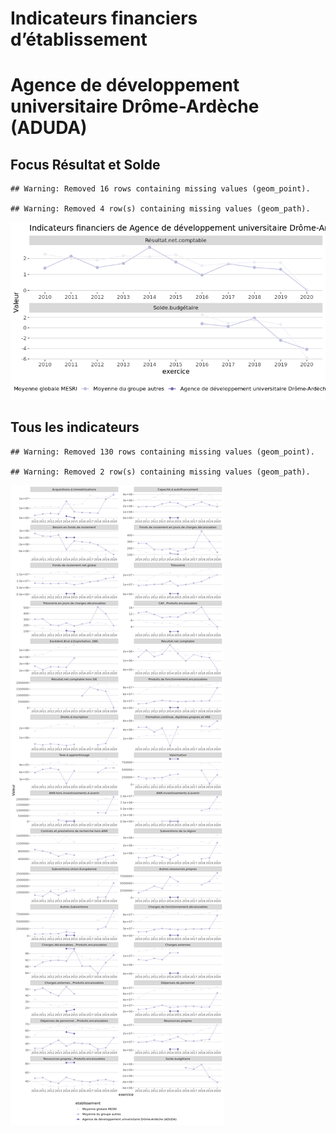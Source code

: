 Indicateurs financiers d’établissement
================

# Agence de développement universitaire Drôme-Ardèche (ADUDA)

## Focus Résultat et Solde

    ## Warning: Removed 16 rows containing missing values (geom_point).

    ## Warning: Removed 4 row(s) containing missing values (geom_path).

![](agence_de_développement_universitaire_drôme_ardèche__aduda__files/figure-gfm/etab.focus-1.png)<!-- -->

## Tous les indicateurs

    ## Warning: Removed 130 rows containing missing values (geom_point).

    ## Warning: Removed 2 row(s) containing missing values (geom_path).

![](agence_de_développement_universitaire_drôme_ardèche__aduda__files/figure-gfm/etab-1.png)<!-- -->
